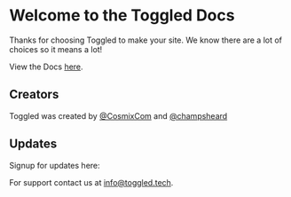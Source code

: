 # Welcome to the Toggled Docs

Thanks for choosing Toggled to make your site. We know there are a lot of choices so it means a lot!

View the Docs [here](./Development).

## Creators

Toggled was created by <a href="//github.com/cosmixcom">@CosmixCom</a> and <a href="//github.com/champsheard">@champsheard</a>

## Updates

Signup for updates here:

<toggledEmail data-name="docsForm"></toggledEmail>

<googleAnalytics data-tag="G-XJV1Z34Z2K"></googleAnalytics>

For support contact us at <a href="mailto:info@toggled.tech">info@toggled.tech</a>.
